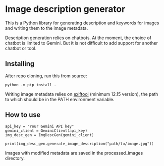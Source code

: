 # Image description generator

This is a Python library for generating description and keywords for images and writing them to the image metadata.

Description generation relies on chatbots.
At the moment, the choice of chatbot is limited to Gemini.
But it is not difficult to add support for another chatbot or tool.

## Installing
After repo cloning, run this from source:
```
python -m pip install .
```

Writing image metadata relies on [exiftool](https://exiftool.org/) (minimum 12.15 version), the path to which should be in the PATH environment variable.

## How to use
```
api_key = "Your Gemini API key"
gemini_client = GeminiClient(api_key)
img_desc_gen = ImgDescGen(gemini_client)

print(img_desc_gen.generate_image_description("path/to/image.jpg"))
```

Images with modified metadata are saved in the processed_images directory.